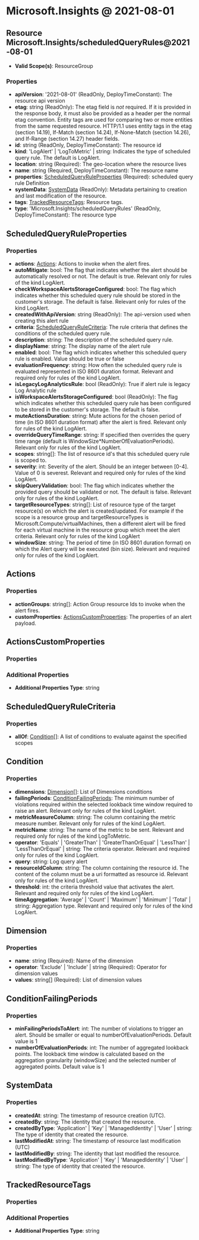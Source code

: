 # Microsoft.Insights @ 2021-08-01

## Resource Microsoft.Insights/scheduledQueryRules@2021-08-01
* **Valid Scope(s)**: ResourceGroup
### Properties
* **apiVersion**: '2021-08-01' (ReadOnly, DeployTimeConstant): The resource api version
* **etag**: string (ReadOnly): The etag field is *not* required. If it is provided in the response body, it must also be provided as a header per the normal etag convention.  Entity tags are used for comparing two or more entities from the same requested resource. HTTP/1.1 uses entity tags in the etag (section 14.19), If-Match (section 14.24), If-None-Match (section 14.26), and If-Range (section 14.27) header fields.
* **id**: string (ReadOnly, DeployTimeConstant): The resource id
* **kind**: 'LogAlert' | 'LogToMetric' | string: Indicates the type of scheduled query rule. The default is LogAlert.
* **location**: string (Required): The geo-location where the resource lives
* **name**: string (Required, DeployTimeConstant): The resource name
* **properties**: [ScheduledQueryRuleProperties](#scheduledqueryruleproperties) (Required): scheduled query rule Definition
* **systemData**: [SystemData](#systemdata) (ReadOnly): Metadata pertaining to creation and last modification of the resource.
* **tags**: [TrackedResourceTags](#trackedresourcetags): Resource tags.
* **type**: 'Microsoft.Insights/scheduledQueryRules' (ReadOnly, DeployTimeConstant): The resource type

## ScheduledQueryRuleProperties
### Properties
* **actions**: [Actions](#actions): Actions to invoke when the alert fires.
* **autoMitigate**: bool: The flag that indicates whether the alert should be automatically resolved or not. The default is true. Relevant only for rules of the kind LogAlert.
* **checkWorkspaceAlertsStorageConfigured**: bool: The flag which indicates whether this scheduled query rule should be stored in the customer's storage. The default is false. Relevant only for rules of the kind LogAlert.
* **createdWithApiVersion**: string (ReadOnly): The api-version used when creating this alert rule
* **criteria**: [ScheduledQueryRuleCriteria](#scheduledqueryrulecriteria): The rule criteria that defines the conditions of the scheduled query rule.
* **description**: string: The description of the scheduled query rule.
* **displayName**: string: The display name of the alert rule
* **enabled**: bool: The flag which indicates whether this scheduled query rule is enabled. Value should be true or false
* **evaluationFrequency**: string: How often the scheduled query rule is evaluated represented in ISO 8601 duration format. Relevant and required only for rules of the kind LogAlert.
* **isLegacyLogAnalyticsRule**: bool (ReadOnly): True if alert rule is legacy Log Analytic rule
* **isWorkspaceAlertsStorageConfigured**: bool (ReadOnly): The flag which indicates whether this scheduled query rule has been configured to be stored in the customer's storage. The default is false.
* **muteActionsDuration**: string: Mute actions for the chosen period of time (in ISO 8601 duration format) after the alert is fired. Relevant only for rules of the kind LogAlert.
* **overrideQueryTimeRange**: string: If specified then overrides the query time range (default is WindowSize*NumberOfEvaluationPeriods). Relevant only for rules of the kind LogAlert.
* **scopes**: string[]: The list of resource id's that this scheduled query rule is scoped to.
* **severity**: int: Severity of the alert. Should be an integer between [0-4]. Value of 0 is severest. Relevant and required only for rules of the kind LogAlert.
* **skipQueryValidation**: bool: The flag which indicates whether the provided query should be validated or not. The default is false. Relevant only for rules of the kind LogAlert.
* **targetResourceTypes**: string[]: List of resource type of the target resource(s) on which the alert is created/updated. For example if the scope is a resource group and targetResourceTypes is Microsoft.Compute/virtualMachines, then a different alert will be fired for each virtual machine in the resource group which meet the alert criteria. Relevant only for rules of the kind LogAlert
* **windowSize**: string: The period of time (in ISO 8601 duration format) on which the Alert query will be executed (bin size). Relevant and required only for rules of the kind LogAlert.

## Actions
### Properties
* **actionGroups**: string[]: Action Group resource Ids to invoke when the alert fires.
* **customProperties**: [ActionsCustomProperties](#actionscustomproperties): The properties of an alert payload.

## ActionsCustomProperties
### Properties
### Additional Properties
* **Additional Properties Type**: string

## ScheduledQueryRuleCriteria
### Properties
* **allOf**: [Condition](#condition)[]: A list of conditions to evaluate against the specified scopes

## Condition
### Properties
* **dimensions**: [Dimension](#dimension)[]: List of Dimensions conditions
* **failingPeriods**: [ConditionFailingPeriods](#conditionfailingperiods): The minimum number of violations required within the selected lookback time window required to raise an alert. Relevant only for rules of the kind LogAlert.
* **metricMeasureColumn**: string: The column containing the metric measure number. Relevant only for rules of the kind LogAlert.
* **metricName**: string: The name of the metric to be sent. Relevant and required only for rules of the kind LogToMetric.
* **operator**: 'Equals' | 'GreaterThan' | 'GreaterThanOrEqual' | 'LessThan' | 'LessThanOrEqual' | string: The criteria operator. Relevant and required only for rules of the kind LogAlert.
* **query**: string: Log query alert
* **resourceIdColumn**: string: The column containing the resource id. The content of the column must be a uri formatted as resource id. Relevant only for rules of the kind LogAlert.
* **threshold**: int: the criteria threshold value that activates the alert. Relevant and required only for rules of the kind LogAlert.
* **timeAggregation**: 'Average' | 'Count' | 'Maximum' | 'Minimum' | 'Total' | string: Aggregation type. Relevant and required only for rules of the kind LogAlert.

## Dimension
### Properties
* **name**: string (Required): Name of the dimension
* **operator**: 'Exclude' | 'Include' | string (Required): Operator for dimension values
* **values**: string[] (Required): List of dimension values

## ConditionFailingPeriods
### Properties
* **minFailingPeriodsToAlert**: int: The number of violations to trigger an alert. Should be smaller or equal to numberOfEvaluationPeriods. Default value is 1
* **numberOfEvaluationPeriods**: int: The number of aggregated lookback points. The lookback time window is calculated based on the aggregation granularity (windowSize) and the selected number of aggregated points. Default value is 1

## SystemData
### Properties
* **createdAt**: string: The timestamp of resource creation (UTC).
* **createdBy**: string: The identity that created the resource.
* **createdByType**: 'Application' | 'Key' | 'ManagedIdentity' | 'User' | string: The type of identity that created the resource.
* **lastModifiedAt**: string: The timestamp of resource last modification (UTC)
* **lastModifiedBy**: string: The identity that last modified the resource.
* **lastModifiedByType**: 'Application' | 'Key' | 'ManagedIdentity' | 'User' | string: The type of identity that created the resource.

## TrackedResourceTags
### Properties
### Additional Properties
* **Additional Properties Type**: string

